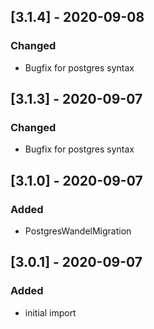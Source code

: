 ## [3.1.4] - 2020-09-08
### Changed
- Bugfix for postgres syntax

## [3.1.3] - 2020-09-07
### Changed
- Bugfix for postgres syntax

## [3.1.0] - 2020-09-07
### Added
- PostgresWandelMigration

## [3.0.1] - 2020-09-07
### Added
- initial import
